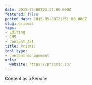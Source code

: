 ```yaml
---
date: 2015-05-08T21:51:00.000Z
featured: false
posted_date: 2015-05-08T21:51:00.000Z
slug: prismic
tags:
- Editing
- CMS
- Content API
title: Prismic
tool_type:
- content-management
urls:
  website: https://prismic.io/
---
```


Content as a Service